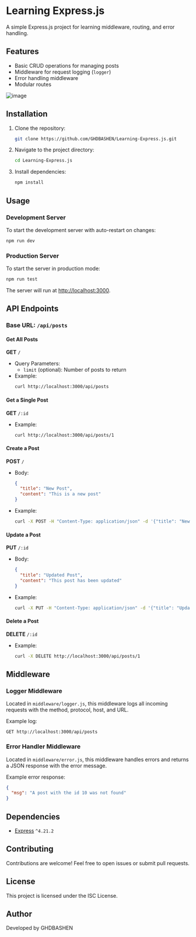# Learning Express.js

A simple Express.js project for learning middleware, routing, and error handling.

## Features

- Basic CRUD operations for managing posts
- Middleware for request logging (`logger`)
- Error handling middleware
- Modular routes

![image](https://github.com/user-attachments/assets/3bfdcd7e-757e-4699-b17e-88d87c26eae9)


## Installation

1. Clone the repository:
   ```bash
   git clone https://github.com/GHDBASHEN/Learning-Express.js.git
   ```

2. Navigate to the project directory:
   ```bash
   cd Learning-Express.js
   ```

3. Install dependencies:
   ```bash
   npm install
   ```

## Usage

### Development Server
To start the development server with auto-restart on changes:
```bash
npm run dev
```

### Production Server
To start the server in production mode:
```bash
npm run test
```

The server will run at [http://localhost:3000](http://localhost:3000).

## API Endpoints

### Base URL: `/api/posts`

#### Get All Posts
**GET** `/`
- Query Parameters:
  - `limit` (optional): Number of posts to return
- Example:
  ```bash
  curl http://localhost:3000/api/posts
  ```

#### Get a Single Post
**GET** `/:id`
- Example:
  ```bash
  curl http://localhost:3000/api/posts/1
  ```

#### Create a Post
**POST** `/`
- Body:
  ```json
  {
    "title": "New Post",
    "content": "This is a new post"
  }
  ```
- Example:
  ```bash
  curl -X POST -H "Content-Type: application/json" -d '{"title": "New Post", "content": "This is a new post"}' http://localhost:3000/api/posts
  ```

#### Update a Post
**PUT** `/:id`
- Body:
  ```json
  {
    "title": "Updated Post",
    "content": "This post has been updated"
  }
  ```
- Example:
  ```bash
  curl -X PUT -H "Content-Type: application/json" -d '{"title": "Updated Post", "content": "This post has been updated"}' http://localhost:3000/api/posts/1
  ```

#### Delete a Post
**DELETE** `/:id`
- Example:
  ```bash
  curl -X DELETE http://localhost:3000/api/posts/1
  ```

## Middleware

### Logger Middleware
Located in `middleware/logger.js`, this middleware logs all incoming requests with the method, protocol, host, and URL.

Example log:
```
GET http://localhost:3000/api/posts
```

### Error Handler Middleware
Located in `middleware/error.js`, this middleware handles errors and returns a JSON response with the error message.

Example error response:
```json
{
  "msg": "A post with the id 10 was not found"
}
```

## Dependencies

- [Express](https://expressjs.com/) `^4.21.2`

## Contributing

Contributions are welcome! Feel free to open issues or submit pull requests.

## License

This project is licensed under the ISC License.

## Author

Developed by GHDBASHEN
